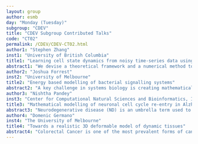 ```yaml
---
layout: group
author: esmb
day: "Monday (Tuesday)"
subgroup: "CDEV"
title: "CDEV Subgroup Contributed Talks"
code: "CT02"
permalink: /CDEV/CDEV-CT02.html
author1: "Stephen Zhang"
inst1: "University of British Columbia"
title1: "Learning cell state dynamics from noisy time-series data using optimal transport"
abstract1: "We devise a theoretical framework and a numerical method to infer trajectories of a stochastic process from snapshots of its temporal marginals. This problem arises in the analysis of single cell RNA-sequencing data, which provide high dimensional measurements of cell states but cannot track the trajectories of the cells over time. We prove that for a class of stochastic processes it is possible to recover the ground truth trajectories from limited samples of the temporal marginals at each time-point, and provide an efficient algorithm to do so in practice. The method we develop, Global Waddington-OT (gWOT), boils down to a smooth convex optimization problem posed globally over all time-points involving entropy-regularized optimal transport. We demonstrate that this problem can be solved efficiently in practice and yields good reconstructions, as we show on several synthetic and real datasets."
author2: "Joshua Forrest"
inst2: "University of Melbourne"
title2: "Energy based modelling of bacterial signalling systems"
abstract2: "A key challenge in systems biology is creating mathematical models that can be easily and accurately combined with other models. Such models will need to share a consistent modelling framework and be easily reusable by systems biologists.One solution to this challenge is to use a physics-based approach to modelling. Bond graphs are an energy-based modelling framework that describe the rate of energy flow (power) moving through system components. By construction, bond graphs models enforce physical and thermodynamic constraints, making model components physically consistent with one another. Bond graphs also provide a graphical representation of the model and allow for easy hierarchical modelling.To demonstrate bond graph modelling applied to biological systems, we have applied this framework to Two Component Systems (TCS). TCS are a signalling mechanism found in many common bacteria such as E. coli and B. subtilis. By modelling the explicit energy dependence of TCS using bond graphs, we find new insights into the behaviour of the system in different energy contexts. A modular framework also means we can combine models together to investigate coupling dynamics of TCS. In future, we argue that such an approach could lead towards the development of a systems-wide, physically plausible whole-cell model."
author3: "Nishtha Pandey"
inst3: "Center for Computational Natural Sciences and Bioinformatics, International Institute of Information Technology - Hyderabad, India"
title3: "Mathematical modelling of neuronal cell cycle re-entry in Alzheimer's disease"
abstract3: "Neurodegenerative disease (ND) is an umbrella term used to classify medical conditions associated with neuronal atrophy and gradual loss of cognitive abilities. The most common ND is Alzheimer's disease (AD). However, the approved drugs mostly treat the symptoms of AD. Therapeutic approaches targeting Amyloid beta (Aβ) aggregation fail to reverse or inhibit disease progression. These observations point towards gaps in the understanding of disease mechanisms. During development, the progenitor cells mature into neurons and they switch to a post mitotic, resting state. However, cell cycle reentry often precedes neuronal apoptosis hinting at a close interaction between the two processes. In this study we develop mathematical models of  multiple pathways leading to cell cycle re-entry in neurons. These models incorporate the cross talk between cell cycle, neuronal and apoptotic signaling mechanisms. Our study shows that different self-sustaining feedback loops operate in post mitotic neurons that can make the cell cycle re-entry and transition to an apoptotic state irreversible. Important cell cycle regulators that function as hub nodes were identified. Further, we propose a combinatorial therapy targeting Aβ proteolysis as well as blocking the cell cycle feedback loop may alleviate the severity of the disease."
author4: "Domenic Germano"
inst4: "The University of Melbourne"
title4: "Towards a realistic 3D deformable model of dynamic tissues"
abstract4: "Colorectal Cancer is one of the most prevalent forms of cancer within western society. It is known to develop within the epithelia of the colon, localised to distinct invaginations within the intestinal wall, known as the crypts of Lieberkürn. While much is known about these crypts, the biomechanical process responsible for their structural maintenance remains unknown. One such process believed to be responsible for the crypts structural stability is believed to be a result of the surrounding stromal tissue.Here, we will present a 3D, multilayer, cell-centre model of tissue deformation, where cell movement is governed by the minimisation of a bending potential across the epithelium, cell-cell adhesion, and viscous effects. Using this model, we will show how the tissue is capable of maintaining a consistent structure while undergoing self renewal. We will also show how the model extends natural to describe general tissue deformations, and we hope to further extend it to describe crypt dynamic homeostasis."
---
```

